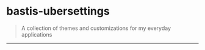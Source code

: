 # bastis-ubersettings
> A collection of themes and customizations for my everyday applications

---
